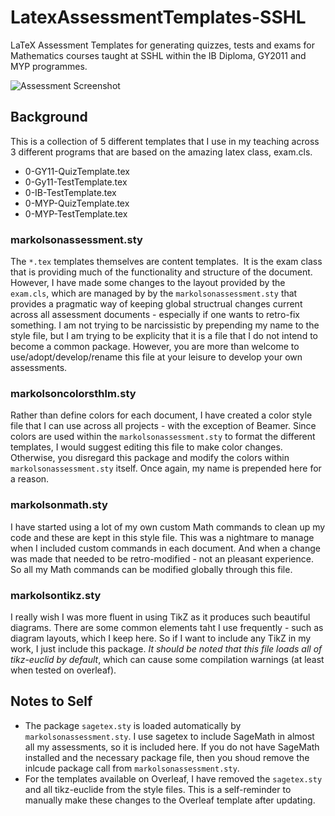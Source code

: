 # LatexAssessmentTemplates-SSHL

LaTeX Assessment Templates for generating quizzes, tests and exams for Mathematics courses taught at SSHL within the IB Diploma, GY2011 and MYP programmes.

![Assessment Screenshot](https://github.com/markolsonse/LatexAssessmentTemplates-SSHL/raw/master/LatexAssessment.png)

## Background

This is a collection of 5 different templates that I use in my teaching across 3 different programs that are based on the amazing latex class, exam.cls.

- 0-GY11-QuizTemplate.tex
- 0-Gy11-TestTemplate.tex
- 0-IB-TestTemplate.tex
- 0-MYP-QuizTemplate.tex
- 0-MYP-TestTemplate.tex

### markolsonassessment.sty

The `*.tex` templates themselves are content templates.  It is the exam class that is providing much of the functionality and structure of the document.  However, I have made some changes to the layout provided by the `exam.cls`, which are managed by by the `markolsonassessment.sty` that provides a pragmatic way of keeping global structrual changes current across all assessment documents - especially if one wants to retro-fix something.  I am not trying to be narcissistic by prepending my name to the style file, but I am trying to be explicity that it is a file that I do not intend to become a common package.  However, you are more than welcome to use/adopt/develop/rename this file at your leisure to develop your own assessments.

### markolsoncolorsthlm.sty

Rather than define colors for each document, I have created a color style file that I can use across all projects - with the exception of Beamer.  Since colors are used within the  `markolsonassessment.sty` to format the different templates, I would suggest editing this file to make color changes.  Otherwise, you disregard this package and modify the colors within  `markolsonassessment.sty` itself.  Once again, my name is prepended here for a reason.

### markolsonmath.sty

I have started using a lot of my own custom Math commands to clean up my code and these are kept in this style file.  This was a nightmare to manage when I included custom commands in each document.  And when a change was made that needed to be retro-modified - not an pleasant experience.  So all my Math commands can be modified globally through this file.

### markolsontikz.sty

I really wish I was more fluent in using TikZ as it produces such beautiful diagrams.  There are some common elements taht I use frequently - such as diagram layouts, which I keep here.  So if I want to include any TikZ in my work, I just include this package.  *It should be noted that this file loads all of tikz-euclid by default*, which can cause some compilation warnings (at least when tested on overleaf).

## Notes to Self

- The package `sagetex.sty` is loaded automatically by `markolsonassessment.sty`.  I use sagetex to include SageMath in almost all my assessments, so it is included here.  If you do not have SageMath installed and the necessary package file, then you shoud remove the inlcude package call from `markolsonassessment.sty`.  
- For the templates available on Overleaf, I have removed the `sagetex.sty` and all tikz-euclide from the style files.  This is a self-reminder to manually make these changes to the Overleaf template after updating.

